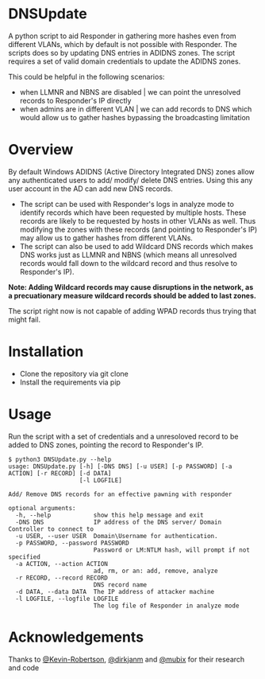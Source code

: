 # DNSUpdate

A python script to aid Responder in gathering more hashes even from different VLANs, which by default is not possible with Responder. The scripts does so by updating DNS entries in ADIDNS zones. The script requires a set of valid domain credentials to update the ADIDNS zones.

This could be helpful in the following scenarios:
- when LLMNR and NBNS are disabled | we can point the unresolved records to Responder's IP directly
- when admins are in different VLAN | we can add records to DNS which would allow us to gather hashes bypassing the broadcasting limitation

# Overview

By default Windows ADIDNS (Active Directory Integrated DNS) zones allow any authenticated users to add/ modify/ delete DNS entries. Using this any user account in the AD can add new DNS records. 

- The script can be used with Responder's logs in analyze mode to identify records which have been requested by multiple hosts. These records are likely to be requested by hosts in other VLANs as well. Thus modifying the zones with these records (and pointing to Responder's IP) may allow us to gather hashes from different VLANs.
- The script can also be used to add Wildcard DNS records which makes DNS works just as LLMNR and NBNS (which means all unresolved records would fall down to the wildcard record and thus resolve to Responder's IP).

**Note: Adding Wildcard records may cause disruptions in the network, as a precuationary measure wildcard records should be added to last zones.**

The script right now is not capable of adding WPAD records thus trying that might fail. 

# Installation

- Clone the repository via git clone 
- Install the requirements via pip

# Usage
Run the script with a set of credentials and a unresoloved record to be added to DNS zones, pointing the record to Responder's IP.
```
$ python3 DNSUpdate.py --help
usage: DNSUpdate.py [-h] [-DNS DNS] [-u USER] [-p PASSWORD] [-a ACTION] [-r RECORD] [-d DATA]
                    [-l LOGFILE]

Add/ Remove DNS records for an effective pawning with responder

optional arguments:
  -h, --help            show this help message and exit
  -DNS DNS              IP address of the DNS server/ Domain Controller to connect to
  -u USER, --user USER  Domain\Username for authentication.
  -p PASSWORD, --password PASSWORD
                        Password or LM:NTLM hash, will prompt if not specified
  -a ACTION, --action ACTION
                        ad, rm, or an: add, remove, analyze
  -r RECORD, --record RECORD
                        DNS record name
  -d DATA, --data DATA  The IP address of attacker machine
  -l LOGFILE, --logfile LOGFILE
                        The log file of Responder in analyze mode
```
# Acknowledgements

Thanks to [@Kevin-Robertson](https://github.com/Kevin-Robertson), [@dirkjanm](https://github.com/dirkjanm) and [@mubix](https://github.com/mubix) for their research and code

